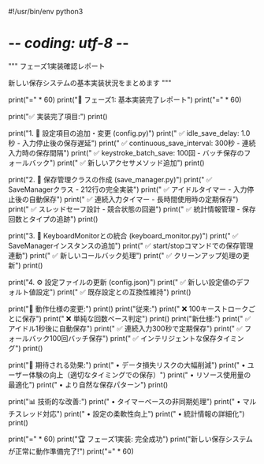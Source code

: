 #!/usr/bin/env python3
# -*- coding: utf-8 -*-
"""
フェーズ1実装確認レポート

新しい保存システムの基本実装状況をまとめます
"""

print("=" * 60)
print("🎉 フェーズ1: 基本実装完了レポート")
print("=" * 60)

print("✅ 実装完了項目:")
print()

print("1. 📝 設定項目の追加・変更 (config.py)")
print("   ✅ idle_save_delay: 1.0秒 - 入力停止後の保存遅延")
print("   ✅ continuous_save_interval: 300秒 - 連続入力時の保存間隔")
print("   ✅ keystroke_batch_save: 100回 - バッチ保存のフォールバック")
print("   ✅ 新しいアクセサメソッド追加")
print()

print("2. 🔧 保存管理クラスの作成 (save_manager.py)")
print("   ✅ SaveManagerクラス - 212行の完全実装")
print("   ✅ アイドルタイマー - 入力停止後の自動保存")
print("   ✅ 連続入力タイマー - 長時間使用時の定期保存")
print("   ✅ スレッドセーフ設計 - 競合状態の回避")
print("   ✅ 統計情報管理 - 保存回数とタイプの追跡")
print()

print("3. 🔗 KeyboardMonitorとの統合 (keyboard_monitor.py)")
print("   ✅ SaveManagerインスタンスの追加")
print("   ✅ start/stopコマンドでの保存管理連動")
print("   ✅ 新しいコールバック処理")
print("   ✅ クリーンアップ処理の更新")
print()

print("4. ⚙️ 設定ファイルの更新 (config.json)")
print("   ✅ 新しい設定値のデフォルト値設定")
print("   ✅ 既存設定との互換性維持")
print()

print("🔄 動作仕様の変更:")
print()
print("従来:")
print("  ❌ 100キーストロークごとに保存")
print("  ❌ 単純な回数ベース判定")
print()
print("新仕様:")
print("  ✅ アイドル1秒後に自動保存")
print("  ✅ 連続入力300秒で定期保存")
print("  ✅ フォールバック100回バッチ保存")
print("  ✅ インテリジェントな保存タイミング")
print()

print("🎯 期待される効果:")
print("  • データ損失リスクの大幅削減")
print("  • ユーザー体験の向上（適切なタイミングでの保存）")
print("  • リソース使用量の最適化")
print("  • より自然な保存パターン")
print()

print("📊 技術的な改善:")
print("  • タイマーベースの非同期処理")
print("  • マルチスレッド対応")
print("  • 設定の柔軟性向上")
print("  • 統計情報の詳細化")
print()

print("=" * 60)
print("🏆 フェーズ1実装: 完全成功")
print("新しい保存システムが正常に動作準備完了!")
print("=" * 60)
